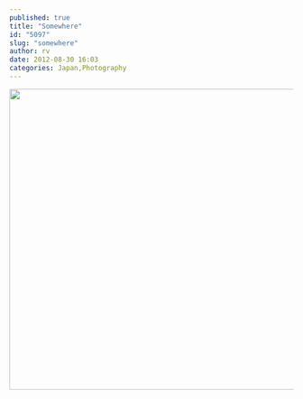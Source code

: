 ```yaml
---
published: true
title: "Somewhere"
id: "5097"
slug: "somewhere"
author: rv
date: 2012-08-30 16:03
categories: Japan,Photography
---
```

<a href="https://s3.amazonaws.com/cfwblog/uploads/2012/08/IMG_4207_PS.jpg"><img class="aligncenter size-full wp-image-5099" title="IMG_4207_PS_sml" src="https://s3.amazonaws.com/cfwblog/uploads/2012/08/IMG_4207_PS_sml.jpg" alt="" width="800" height="533" /></a>